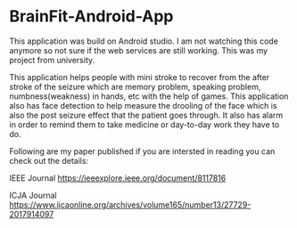 # BrainFit-Android-App

This application was build on Android studio. I am not watching this code anymore so not sure if the web services are still working. This was my project from university.

This application helps people with mini stroke to recover from the after stroke of the seizure which are memory problem, speaking problem, numbness(weakness) in hands, etc with the help of games. This application also has face detection to help measure the drooling of the face which is also the post seizure effect that the patient goes through. It also has alarm in order to remind them to take medicine or day-to-day work they have to do.

Following are my paper published if you are intersted in reading you can check out the details:

IEEE Journal
https://ieeexplore.ieee.org/document/8117816

ICJA Journal
https://www.ijcaonline.org/archives/volume165/number13/27729-2017914097
